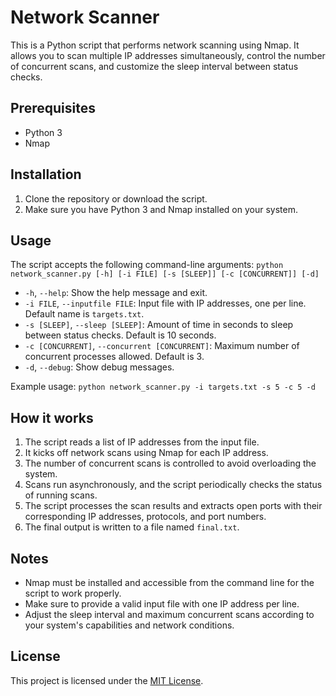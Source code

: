 # Network Scanner

This is a Python script that performs network scanning using Nmap. It allows you to scan multiple IP addresses simultaneously, control the number of concurrent scans, and customize the sleep interval between status checks.

## Prerequisites

- Python 3
- Nmap

## Installation

1. Clone the repository or download the script.
2. Make sure you have Python 3 and Nmap installed on your system.

## Usage

The script accepts the following command-line arguments:
    ```python network_scanner.py [-h] [-i FILE] [-s [SLEEP]] [-c [CONCURRENT]] [-d]
    ```

- `-h`, `--help`: Show the help message and exit.
- `-i FILE`, `--inputfile FILE`: Input file with IP addresses, one per line. Default name is `targets.txt`.
- `-s [SLEEP]`, `--sleep [SLEEP]`: Amount of time in seconds to sleep between status checks. Default is 10 seconds.
- `-c [CONCURRENT]`, `--concurrent [CONCURRENT]`: Maximum number of concurrent processes allowed. Default is 3.
- `-d`, `--debug`: Show debug messages.

Example usage:
    ```python network_scanner.py -i targets.txt -s 5 -c 5 -d
    ```

## How it works

1. The script reads a list of IP addresses from the input file.
2. It kicks off network scans using Nmap for each IP address.
3. The number of concurrent scans is controlled to avoid overloading the system.
4. Scans run asynchronously, and the script periodically checks the status of running scans.
5. The script processes the scan results and extracts open ports with their corresponding IP addresses, protocols, and port numbers.
6. The final output is written to a file named `final.txt`.

## Notes

- Nmap must be installed and accessible from the command line for the script to work properly.
- Make sure to provide a valid input file with one IP address per line.
- Adjust the sleep interval and maximum concurrent scans according to your system's capabilities and network conditions.

## License

This project is licensed under the [MIT License](LICENSE).
